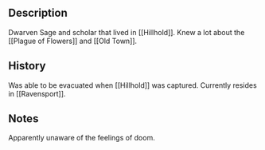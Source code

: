 ## Description
Dwarven Sage and scholar that lived in [[Hillhold]]. Knew a lot about the [[Plague of Flowers]] and [[Old Town]]. 

## History
Was able to be evacuated when [[Hillhold]] was captured. Currently resides in [[Ravensport]].

## Notes
Apparently unaware of the feelings of doom.